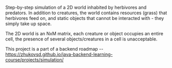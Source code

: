 Step-by-step simulation of a 2D world inhabited by herbivores and predators. In addition to creatures, the world contains resources (grass) that herbivores feed on, and static objects that cannot be interacted with - they simply take up space.

The 2D world is an NxM matrix, each creature or object occupies an entire cell, the presence of several objects/creatures in a cell is unacceptable.

This project is a part of a backend roadmap -- https://zhukovsd.github.io/java-backend-learning-course/projects/simulation/
